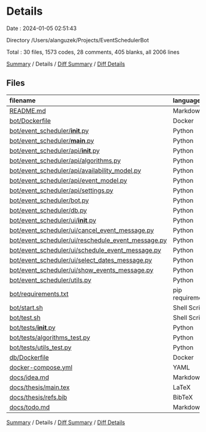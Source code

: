 # Details

Date : 2024-01-05 02:51:43

Directory /Users/alanguzek/Projects/EventSchedulerBot

Total : 30 files,  1573 codes, 28 comments, 405 blanks, all 2006 lines

[Summary](results.md) / Details / [Diff Summary](diff.md) / [Diff Details](diff-details.md)

## Files
| filename | language | code | comment | blank | total |
| :--- | :--- | ---: | ---: | ---: | ---: |
| [README.md](/README.md) | Markdown | 15 | 0 | 4 | 19 |
| [bot/Dockerfile](/bot/Dockerfile) | Docker | 6 | 0 | 3 | 9 |
| [bot/event_scheduler/__init__.py](/bot/event_scheduler/__init__.py) | Python | 0 | 0 | 1 | 1 |
| [bot/event_scheduler/__main__.py](/bot/event_scheduler/__main__.py) | Python | 4 | 0 | 2 | 6 |
| [bot/event_scheduler/api/__init__.py](/bot/event_scheduler/api/__init__.py) | Python | 0 | 0 | 1 | 1 |
| [bot/event_scheduler/api/algorithms.py](/bot/event_scheduler/api/algorithms.py) | Python | 48 | 0 | 12 | 60 |
| [bot/event_scheduler/api/availability_model.py](/bot/event_scheduler/api/availability_model.py) | Python | 62 | 0 | 10 | 72 |
| [bot/event_scheduler/api/event_model.py](/bot/event_scheduler/api/event_model.py) | Python | 144 | 0 | 18 | 162 |
| [bot/event_scheduler/api/settings.py](/bot/event_scheduler/api/settings.py) | Python | 10 | 0 | 5 | 15 |
| [bot/event_scheduler/bot.py](/bot/event_scheduler/bot.py) | Python | 100 | 2 | 24 | 126 |
| [bot/event_scheduler/db.py](/bot/event_scheduler/db.py) | Python | 13 | 1 | 5 | 19 |
| [bot/event_scheduler/ui/__init__.py](/bot/event_scheduler/ui/__init__.py) | Python | 0 | 0 | 1 | 1 |
| [bot/event_scheduler/ui/cancel_event_message.py](/bot/event_scheduler/ui/cancel_event_message.py) | Python | 37 | 0 | 10 | 47 |
| [bot/event_scheduler/ui/reschedule_event_message.py](/bot/event_scheduler/ui/reschedule_event_message.py) | Python | 41 | 0 | 10 | 51 |
| [bot/event_scheduler/ui/schedule_event_message.py](/bot/event_scheduler/ui/schedule_event_message.py) | Python | 166 | 2 | 40 | 208 |
| [bot/event_scheduler/ui/select_dates_message.py](/bot/event_scheduler/ui/select_dates_message.py) | Python | 95 | 2 | 19 | 116 |
| [bot/event_scheduler/ui/show_events_message.py](/bot/event_scheduler/ui/show_events_message.py) | Python | 48 | 0 | 8 | 56 |
| [bot/event_scheduler/utils.py](/bot/event_scheduler/utils.py) | Python | 23 | 0 | 15 | 38 |
| [bot/requirements.txt](/bot/requirements.txt) | pip requirements | 20 | 0 | 1 | 21 |
| [bot/start.sh](/bot/start.sh) | Shell Script | 1 | 0 | 0 | 1 |
| [bot/test.sh](/bot/test.sh) | Shell Script | 1 | 0 | 0 | 1 |
| [bot/tests/__init__.py](/bot/tests/__init__.py) | Python | 0 | 0 | 1 | 1 |
| [bot/tests/algorithms_test.py](/bot/tests/algorithms_test.py) | Python | 57 | 0 | 18 | 75 |
| [bot/tests/utils_test.py](/bot/tests/utils_test.py) | Python | 19 | 0 | 10 | 29 |
| [db/Dockerfile](/db/Dockerfile) | Docker | 1 | 0 | 1 | 2 |
| [docker-compose.yml](/docker-compose.yml) | YAML | 29 | 0 | 6 | 35 |
| [docs/idea.md](/docs/idea.md) | Markdown | 59 | 0 | 14 | 73 |
| [docs/thesis/main.tex](/docs/thesis/main.tex) | LaTeX | 530 | 21 | 160 | 711 |
| [docs/thesis/refs.bib](/docs/thesis/refs.bib) | BibTeX | 17 | 0 | 2 | 19 |
| [docs/todo.md](/docs/todo.md) | Markdown | 27 | 0 | 4 | 31 |

[Summary](results.md) / Details / [Diff Summary](diff.md) / [Diff Details](diff-details.md)